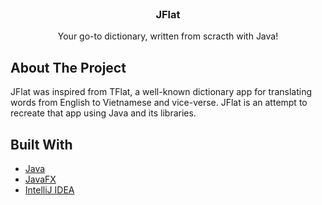 <br />
<p align="center">
  <h3 align="center">JFlat</h3>
  <p align="center">
    Your go-to dictionary, written from scracth with Java!
  </p>
</p>

## About The Project

JFlat was inspired from TFlat, a well-known dictionary app for translating words from English to Vietnamese and vice-verse. JFlat is an attempt to recreate that app using Java and its libraries.

## Built With

* [Java](https://www.java.com/en/)
* [JavaFX](https://openjfx.io)
* [IntelliJ IDEA](https://openjfx.io)
